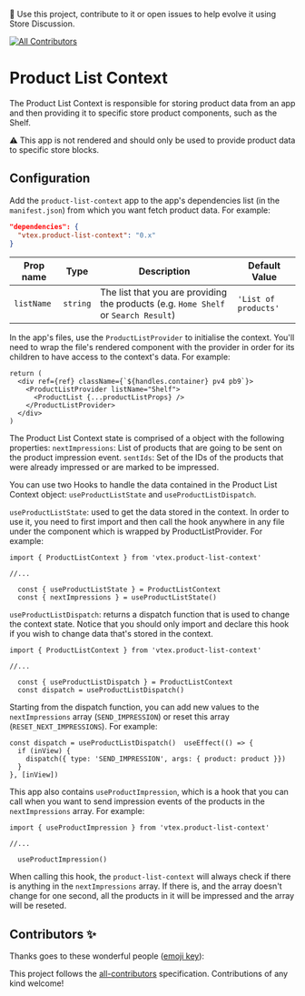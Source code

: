 📢 Use this project, contribute to it or open issues to help evolve it using Store Discussion.
<!-- ALL-CONTRIBUTORS-BADGE:START - Do not remove or modify this section -->
[![All Contributors](https://img.shields.io/badge/all_contributors-0-orange.svg?style=flat-square)](#contributors-)
<!-- ALL-CONTRIBUTORS-BADGE:END -->

# Product List Context

The Product List Context is responsible for storing product data from an app and then providing it to specific store product components, such as the Shelf.

⚠️ This app is not rendered and should only be used to provide product data to specific store blocks.

## Configuration

Add the `product-list-context` app to the app's dependencies list (in the `manifest.json`) from which you want fetch product data. For example:

```json
"dependencies": {
  "vtex.product-list-context": "0.x"
}
```

| Prop name | Type | Description | Default Value |
| --- | --- | --- | --- |
| `listName` | `string` | The list that you are providing the products (e.g. `Home Shelf` or `Search Result`) | `'List of products'` |


In the app's files, use the `ProductListProvider` to initialise the context. You'll need to wrap the file's rendered component with the provider in order for its children to have access to the context's data. For example:

```tsx
return (
  <div ref={ref} className={`${handles.container} pv4 pb9`}>
    <ProductListProvider listName="Shelf">
      <ProductList {...productListProps} />
    </ProductListProvider>
  </div>
)
```

The Product List Context state is comprised of a object with the following properties: `nextImpressions`: List of products that are going to be sent on the product impression event.
`sentIds`: Set of the IDs of the products that were already impressed or are marked to be impressed.

You can use two Hooks to handle the data contained in the Product List Context object: `useProductListState` and `useProductListDispatch`.

`useProductListState`: used to get the data stored in the context. In order to use it, you need to first import and then call the hook anywhere in any file under the component which is wrapped by ProductListProvider. For example:

```tsx
import { ProductListContext } from 'vtex.product-list-context'

//...

  const { useProductListState } = ProductListContext
  const { nextImpressions } = useProductListState()
```

`useProductListDispatch`: returns a dispatch function that is used to change the context state. Notice that you should only import and declare this hook if you wish to change data that's stored in the context.

```tsx
import { ProductListContext } from 'vtex.product-list-context'

//...

  const { useProductListDispatch } = ProductListContext
  const dispatch = useProductListDispatch()
```

Starting from the dispatch function, you can add new values to the `nextImpressions` array (`SEND_IMPRESSION`) or reset this array (`RESET_NEXT_IMPRESSIONS`). For example:

```tsx
const dispatch = useProductListDispatch()  useEffect(() => {
  if (inView) {
    dispatch({ type: 'SEND_IMPRESSION', args: { product: product }})
  }
}, [inView])
```

This app also contains `useProductImpression`, which is a hook that you can call when you want to send impression events of the products in the `nextImpressions` array. For example:

```tsx
import { useProductImpression } from 'vtex.product-list-context'

//...

  useProductImpression()
```

When calling this hook, the `product-list-context` will always check if there is anything in the `nextImpressions` array. If there is, and the array doesn't change for one second, all the products in it will be impressed and the array will be reseted.

## Contributors ✨

Thanks goes to these wonderful people ([emoji key](https://allcontributors.org/docs/en/emoji-key)):

<!-- ALL-CONTRIBUTORS-LIST:START - Do not remove or modify this section -->
<!-- prettier-ignore-start -->
<!-- markdownlint-disable -->
<!-- markdownlint-enable -->
<!-- prettier-ignore-end -->
<!-- ALL-CONTRIBUTORS-LIST:END -->

This project follows the [all-contributors](https://github.com/all-contributors/all-contributors) specification. Contributions of any kind welcome!
